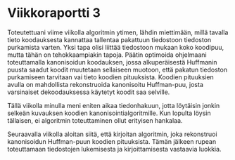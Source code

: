 # Viikkoraportti 3

Toteutettuani viime viikolla algoritmin ytimen, lähdin miettimään, millä tavalla tieto koodauksesta kannattaa tallentaa pakattuun tiedostoon tiedoston purkamista varten. Yksi tapa olisi liittää tiedostoon mukaan koko koodipuu, mutta tähän on tehokkaampiakin tapoja. Päätin optimoida ohjelmaani toteuttamalla kanonisoidun koodauksen, jossa alkuperäisestä Huffmanin puusta saadut koodit muutetaan sellaiseen muotoon, että pakatun tiedoston purkamiseen tarvitaan vai tieto koodien pituuksista. Koodien pituuksien avulla on mahdollista rekonstruoida kanonisoitu Huffman-puu, josta varsinaiset dekoodauksessa käytetyt koodit saa selville. 

Tällä viikolla minulla meni eniten aikaa tiedonhakuun, jotta löytäisin jonkin selkeän kuvauksen koodien kanonisointialgoritmille. Kun lopulta löysin tällaisen, ei algoritmin toteuttaminen ollut erityisen hankalaa.

Seuraavalla viikolla aloitan siitä, että kirjoitan algoritmin, joka rekonstruoi kanonisoidun Huffman-puun koodien pituuksista. Tämän jälkeen rupean toteuttamaan tiedostojen lukemisesta ja kirjoittamisesta vastaavia luokkia.
